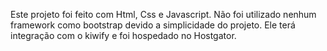 Este projeto foi feito com Html, Css e Javascript. Não foi utilizado nenhum framework como bootstrap devido a simplicidade do projeto.
Ele terá integração com o kiwify e foi hospedado no Hostgator.
